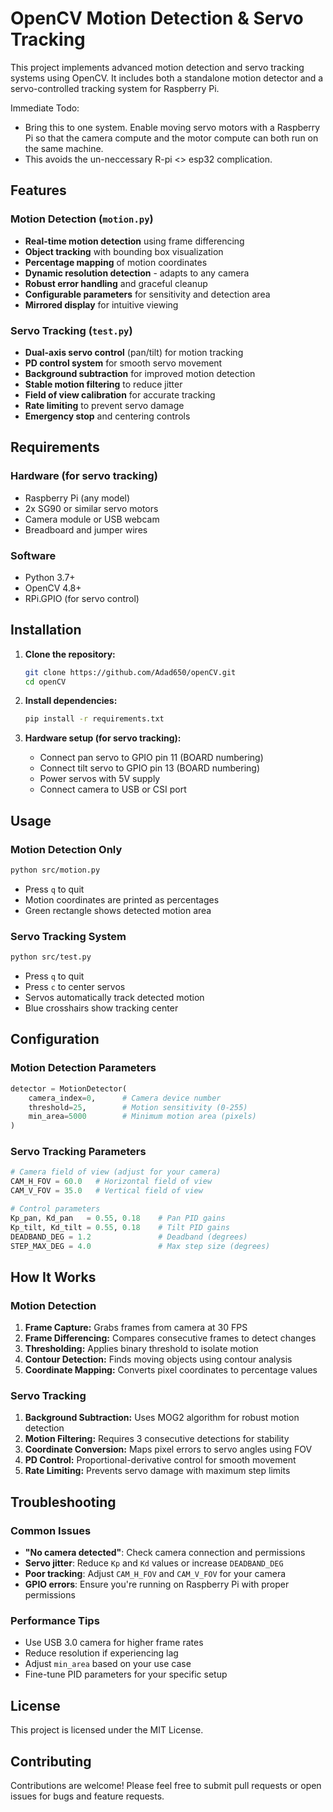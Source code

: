 # OpenCV Motion Detection & Servo Tracking

This project implements advanced motion detection and servo tracking systems using OpenCV. It includes both a standalone motion detector and a servo-controlled tracking system for Raspberry Pi.

Immediate Todo:
* Bring this to one system. Enable moving servo motors with a Raspberry Pi so that the camera compute and the motor compute can both run on the same machine.
* This avoids the un-neccessary R-pi <> esp32 complication.

## Features

### Motion Detection (`motion.py`)
- **Real-time motion detection** using frame differencing
- **Object tracking** with bounding box visualization
- **Percentage mapping** of motion coordinates
- **Dynamic resolution detection** - adapts to any camera
- **Robust error handling** and graceful cleanup
- **Configurable parameters** for sensitivity and detection area
- **Mirrored display** for intuitive viewing

### Servo Tracking (`test.py`)
- **Dual-axis servo control** (pan/tilt) for motion tracking
- **PD control system** for smooth servo movement
- **Background subtraction** for improved motion detection
- **Stable motion filtering** to reduce jitter
- **Field of view calibration** for accurate tracking
- **Rate limiting** to prevent servo damage
- **Emergency stop** and centering controls

## Requirements

### Hardware (for servo tracking)
- Raspberry Pi (any model)
- 2x SG90 or similar servo motors
- Camera module or USB webcam
- Breadboard and jumper wires

### Software
- Python 3.7+
- OpenCV 4.8+
- RPi.GPIO (for servo control)

## Installation

1. **Clone the repository:**
   ```bash
   git clone https://github.com/Adad650/openCV.git
   cd openCV
   ```

2. **Install dependencies:**
   ```bash
   pip install -r requirements.txt
   ```

3. **Hardware setup (for servo tracking):**
   - Connect pan servo to GPIO pin 11 (BOARD numbering)
   - Connect tilt servo to GPIO pin 13 (BOARD numbering)
   - Power servos with 5V supply
   - Connect camera to USB or CSI port

## Usage

### Motion Detection Only
```bash
python src/motion.py
```
- Press `q` to quit
- Motion coordinates are printed as percentages
- Green rectangle shows detected motion area

### Servo Tracking System
```bash
python src/test.py
```
- Press `q` to quit
- Press `c` to center servos
- Servos automatically track detected motion
- Blue crosshairs show tracking center

## Configuration

### Motion Detection Parameters
```python
detector = MotionDetector(
    camera_index=0,      # Camera device number
    threshold=25,        # Motion sensitivity (0-255)
    min_area=5000        # Minimum motion area (pixels)
)
```

### Servo Tracking Parameters
```python
# Camera field of view (adjust for your camera)
CAM_H_FOV = 60.0   # Horizontal field of view
CAM_V_FOV = 35.0   # Vertical field of view

# Control parameters
Kp_pan, Kd_pan   = 0.55, 0.18    # Pan PID gains
Kp_tilt, Kd_tilt = 0.55, 0.18    # Tilt PID gains
DEADBAND_DEG = 1.2               # Deadband (degrees)
STEP_MAX_DEG = 4.0               # Max step size (degrees)
```

## How It Works

### Motion Detection
1. **Frame Capture:** Grabs frames from camera at 30 FPS
2. **Frame Differencing:** Compares consecutive frames to detect changes
3. **Thresholding:** Applies binary threshold to isolate motion
4. **Contour Detection:** Finds moving objects using contour analysis
5. **Coordinate Mapping:** Converts pixel coordinates to percentage values

### Servo Tracking
1. **Background Subtraction:** Uses MOG2 algorithm for robust motion detection
2. **Motion Filtering:** Requires 3 consecutive detections for stability
3. **Coordinate Conversion:** Maps pixel errors to servo angles using FOV
4. **PD Control:** Proportional-derivative control for smooth movement
5. **Rate Limiting:** Prevents servo damage with maximum step limits

## Troubleshooting

### Common Issues
- **"No camera detected"**: Check camera connection and permissions
- **Servo jitter**: Reduce `Kp` and `Kd` values or increase `DEADBAND_DEG`
- **Poor tracking**: Adjust `CAM_H_FOV` and `CAM_V_FOV` for your camera
- **GPIO errors**: Ensure you're running on Raspberry Pi with proper permissions

### Performance Tips
- Use USB 3.0 camera for higher frame rates
- Reduce resolution if experiencing lag
- Adjust `min_area` based on your use case
- Fine-tune PID parameters for your specific setup

## License
This project is licensed under the MIT License.

## Contributing
Contributions are welcome! Please feel free to submit pull requests or open issues for bugs and feature requests.
